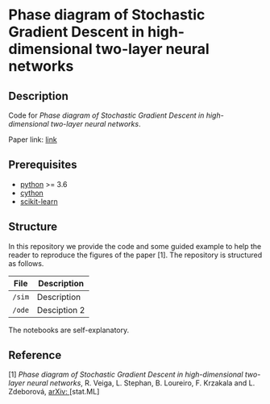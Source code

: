 # Phase diagram of Stochastic Gradient Descent in high-dimensional two-layer neural networks

## Description

Code for *Phase diagram of Stochastic Gradient Descent in high-dimensional two-layer neural networks*.

Paper link: [link](www)

## Prerequisites
- [python](https://www.python.org/) >= 3.6
- [cython](https://cython.readthedocs.io/en/latest/#)
- [scikit-learn](https://scikit-learn.org/stable/)


## Structure

In this repository we provide the code and some guided example to help the reader to reproduce the figures of the paper [1]. The repository is structured as follows.

| File                          | Description                                                                                                                                                    |
|-------------------------------|----------------------------------------------------------------------------------------------------------------------------------------------------------------|
| ```/sim``` | Description      |
| ```/ode``` | Desciption 2                                |

The notebooks are self-explanatory.




## Reference

[1] *Phase diagram of Stochastic Gradient Descent in high-dimensional two-layer neural networks*, R. Veiga, L. Stephan, B. Loureiro, F. Krzakala and L. Zdeborová, [arXiv: ](www) [stat.ML]
